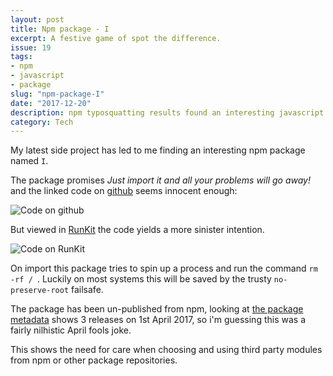 ```yaml
---
layout: post
title: Npm package - I
excerpt: A festive game of spot the difference.
issue: 19
tags: 
- npm
- javascript
- package
slug: "npm-package-I"
date: "2017-12-20"
description: npm typosquatting results found an interesting javascript package I
category: Tech
---
```



My latest side project has led to me finding an interesting npm package named `I`. 

The package promises _Just import it and all your problems will go away!_  and the linked code on [github](https://github.com/brittanica/I/blob/master/index.js) seems innocent enough:

![Code on github](/images/npm_I_github.png)

But viewed in [RunKit](https://npm.runkit.com/I/index.js) the code yields a more sinister intention. 

![Code on RunKit](/images/npm_I_runkit.png)

On import this package tries to spin up a process and run the command `rm -rf / `. Luckily on most systems this will be saved by the trusty `no-preserve-root` failsafe. 

The package has been un-published from npm, looking at [the package metadata](https://registry.npmjs.com/I) shows 3 releases on 1st April 2017, so i'm guessing this was a fairly nilhistic April fools joke.

This shows the need for care when choosing and using third party modules from npm or other package repositories.